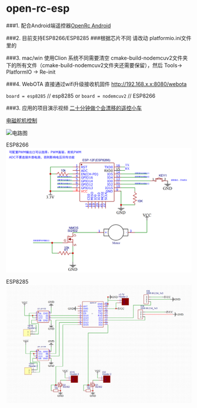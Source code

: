 # open-rc-esp

###1. 配合Android端遥控器[OpenRc Android](https://github.com/wang-x-zhen/open-rc-android)

###2. 目前支持ESP8266/ESP8285
###根据芯片不同 
请改动 platformio.ini文件里的 

###3. mac/win 使用Clion 系统不同需要清空 cmake-build-nodemcuv2文件夹下的所有文件（cmake-build-nodemcuv2文件夹还需要保留），然后 Tools-> PlatformIO -> Re-init

###4. WebOTA 直接通过wifi升级接收机固件 http://192.168.x.x:8080/webota



`board = esp8285` // esp8285
or
`board = nodemcuv2`  // ESP8266 

###3. 应用的项目演示视频 
[二十分钟做个会漂移的遥控小车](https://www.bilibili.com/video/BV1zY41187JN/)

[电磁舵机控制](https://www.bilibili.com/video/BV1BF411q7JE/)

![电路图](esp8285mini.jpg)

ESP8266
![电路图](img_1.png)

ESP8285
![电路图](oprec-max.png)

